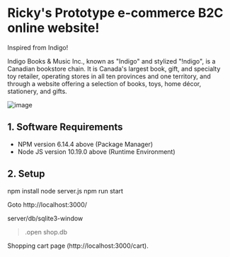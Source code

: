 # Ricky's Prototype e-commerce B2C online website!

Inspired from Indigo!

Indigo Books & Music Inc., known as "Indigo" and stylized "!ndigo", is a Canadian bookstore chain. It is Canada's largest book, gift, and specialty toy retailer, operating stores in all ten provinces and one territory, and through a website offering a selection of books, toys, home décor, stationery, and gifts.
  
![image](https://upload.wikimedia.org/wikipedia/commons/thumb/5/52/IndigoKids.jpg/1920px-IndigoKids.jpg)
    
## 1. Software Requirements 
- NPM version 6.14.4 above (Package Manager)
- Node JS version 10.19.0 above (Runtime Environment)
  
## 2. Setup
npm install
node server.js
npm run start

Goto http://localhost:3000/ 

server/db/sqlite3-window
> .open shop.db

Shopping cart page (http://localhost:3000/cart).    
  
  
 
 
 
 
 
